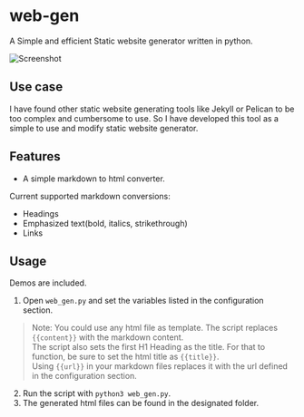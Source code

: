 # web-gen
A Simple and efficient Static website generator written in python.

![Screenshot](https://i.imgur.com/VN8mZ8a.png)

## Use case
I have found other static website generating tools like Jekyll or Pelican to be too complex and cumbersome to use. 
So I have developed this tool as a simple to use and modify static website generator.

## Features

- A simple markdown to html converter. 

Current supported markdown conversions:
- Headings
- Emphasized text(bold, italics, strikethrough)
- Links

## Usage

Demos are included.

1) Open `web_gen.py` and set the variables listed in the configuration section.  
> Note: You could use any html file as template. The script replaces `{{content}}` with the markdown content.   
The script also sets the first H1 Heading as the title. For that to function, be sure to set the html title as `{{title}}`.  
Using `{{url}}` in your markdown files replaces it with the url defined in the configuration section.  

2) Run the script with `python3 web_gen.py`.
3) The generated html files can be found in the designated folder.
